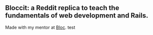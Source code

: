 ## Bloccit: a Reddit replica to teach the fundamentals of web development and Rails.

Made with my mentor at [Bloc](http://bloc.io).
test
